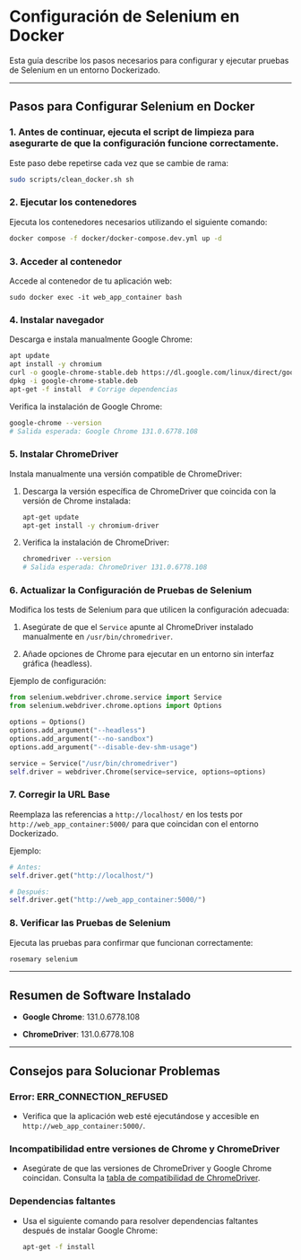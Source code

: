 
# Configuración de Selenium en Docker

Esta guía describe los pasos necesarios para configurar y ejecutar pruebas de Selenium en un entorno Dockerizado.

---

## **Pasos para Configurar Selenium en Docker**

### 1. Antes de continuar, ejecuta el script de limpieza para asegurarte de que la configuración funcione correctamente. 
Este paso debe repetirse cada vez que se cambie de rama:

   ```bash
   sudo scripts/clean_docker.sh sh
```

### **2. Ejecutar los contenedores**

Ejecuta los contenedores necesarios utilizando el siguiente comando:
```bash
docker compose -f docker/docker-compose.dev.yml up -d
```

### **3. Acceder al contenedor**

Accede al contenedor de tu aplicación web:
```
sudo docker exec -it web_app_container bash
```

### **4. Instalar navegador**

Descarga e instala manualmente Google Chrome:
```bash
apt update
apt install -y chromium
curl -o google-chrome-stable.deb https://dl.google.com/linux/direct/google-chrome-stable_current_amd64.deb
dpkg -i google-chrome-stable.deb
apt-get -f install  # Corrige dependencias
```
Verifica la instalación de Google Chrome:
```bash
google-chrome --version
# Salida esperada: Google Chrome 131.0.6778.108
```

### **5. Instalar ChromeDriver**

Instala manualmente una versión compatible de ChromeDriver:

1. Descarga la versión específica de ChromeDriver que coincida con la versión de Chrome instalada:
    ```bash
    apt-get update
    apt-get install -y chromium-driver
    ```

3. Verifica la instalación de ChromeDriver:
    ```bash
    chromedriver --version
    # Salida esperada: ChromeDriver 131.0.6778.108
    ```

### **6. Actualizar la Configuración de Pruebas de Selenium**

Modifica los tests de Selenium para que utilicen la configuración adecuada:

1. Asegúrate de que el `Service` apunte al ChromeDriver instalado manualmente en `/usr/bin/chromedriver`.

2. Añade opciones de Chrome para ejecutar en un entorno sin interfaz gráfica (headless).

Ejemplo de configuración:
```python
from selenium.webdriver.chrome.service import Service
from selenium.webdriver.chrome.options import Options

options = Options()
options.add_argument("--headless")
options.add_argument("--no-sandbox")
options.add_argument("--disable-dev-shm-usage")

service = Service("/usr/bin/chromedriver")
self.driver = webdriver.Chrome(service=service, options=options)
```

### **7. Corregir la URL Base**

Reemplaza las referencias a `http://localhost/` en los tests por `http://web_app_container:5000/` para que coincidan con el entorno Dockerizado.

Ejemplo:
```python
# Antes:
self.driver.get("http://localhost/")

# Después:
self.driver.get("http://web_app_container:5000/")
```

### **8. Verificar las Pruebas de Selenium**

Ejecuta las pruebas para confirmar que funcionan correctamente:
```bash
rosemary selenium
```

---

## **Resumen de Software Instalado**

- **Google Chrome**: 131.0.6778.108

- **ChromeDriver**: 131.0.6778.108

---

## **Consejos para Solucionar Problemas**

### **Error: ERR_CONNECTION_REFUSED**

- Verifica que la aplicación web esté ejecutándose y accesible en `http://web_app_container:5000/`.

### **Incompatibilidad entre versiones de Chrome y ChromeDriver**

- Asegúrate de que las versiones de ChromeDriver y Google Chrome coincidan. Consulta la [tabla de compatibilidad de ChromeDriver](https://chromedriver.chromium.org/downloads).

### **Dependencias faltantes**

- Usa el siguiente comando para resolver dependencias faltantes después de instalar Google Chrome:

    ```bash
    apt-get -f install
    ```
